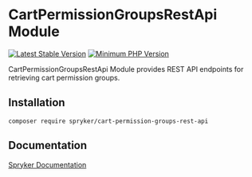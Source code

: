 # CartPermissionGroupsRestApi Module
[![Latest Stable Version](https://poser.pugx.org/spryker/cart-permission-groups-rest-api/v/stable.svg)](https://packagist.org/packages/spryker/cart-permission-groups-rest-api)
[![Minimum PHP Version](https://img.shields.io/badge/php-%3E%3D%208.3-8892BF.svg)](https://php.net/)

CartPermissionGroupsRestApi Module provides REST API endpoints for retrieving cart permission groups.

## Installation

```
composer require spryker/cart-permission-groups-rest-api
```

## Documentation

[Spryker Documentation](https://docs.spryker.com)
